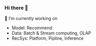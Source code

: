 ### Hi there 👋

🔭 I’m currently working on
- Model: Recommend
- Data: Batch & Stream computing, OLAP
- RecSys: Platform, Pipline, Inference


<!--
**dzzxjl/dzzxjl** is a ✨ _special_ ✨ repository because its `README.md` (this file) appears on your GitHub profile.

Here are some ideas to get you started:

- 🔭 I’m currently working on ...
- 🌱 I’m currently learning ...
- 👯 I’m looking to collaborate on ...
- 🤔 I’m looking for help with ...
- 💬 Ask me about ...
- 📫 How to reach me: ...
- 😄 Pronouns: ...
- ⚡ Fun fact: ...
-->
